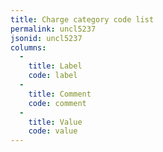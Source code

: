 ```yaml
---
title: Charge category code list
permalink: uncl5237
jsonid: uncl5237
columns:
  - 
    title: Label
    code: label
  - 
    title: Comment
    code: comment
  - 
    title: Value
    code: value
---
```

